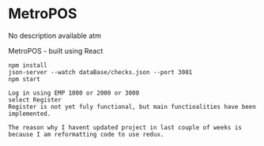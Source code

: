 # MetroPOS
No description available atm

MetroPOS - built using React

	npm install
	json-server --watch dataBase/checks.json --port 3001
	npm start
	
	Log in using EMP 1000 or 2000 or 3000
	select Register
	Register is not yet fuly functional, but main functioalities have been implemented.
	
	The reason why I havent updated project in last couple of weeks is because I am reformatting code to use redux.
	
